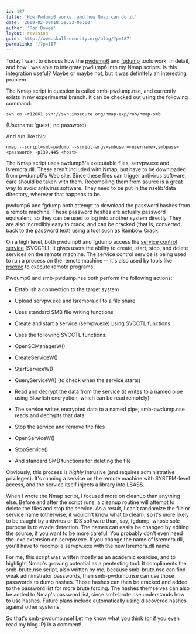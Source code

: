 ```yaml
---
id: 187
title: 'How Pwdump6 works, and how Nmap can do it'
date: '2009-02-09T18:39:53-05:00'
author: 'Ron Bowes'
layout: revision
guid: 'http://www.skullsecurity.org/blog/?p=187'
permalink: '/?p=187'
---
```


Today I want to discuss how the [pwdump6](http://foofus.net/fizzgig/pwdump/) and [fgdump](http://foofus.net/fizzgig/fgdump/) tools work, in detail, and how I was able to integrate pwdump6 into my Nmap scripts. Is this integration useful? Maybe or maybe not, but it was definitely an interesting problem.

The Nmap script in question is called smb-pwdump.nse, and currently exists in my experimental branch. It can be checked out using the following command:

```
svn co -r12061 svn://svn.insecure.org/nmap-exp/ron/nmap-smb
```

(Username 'guest', no password)

And run like this:

```
nmap --script=smb-pwdump --script-args=smbuser=<username>,smbpass=<password> -p139,445 <host>
```

The Nmap script uses pwdump6's executable files, servpw.exe and lsremora.dll. These aren't included with Nmap, but have to be downloaded from pwdump6's Web site. Since these files can trigger antivirus software, care should be taken with them. Recompiling them from source is a great way to avoid antivirus software. They need to be put in the nselib/data directory, wherever that happens to be.

pwdump6 and fgdump both attempt to download the password hashes from a remote machine. These password hashes are actually password equivalent, so they can be used to log into another system directly. They are also incredibly easy to crack, and can be cracked (that is, converted back to the password text) using a tool such as [Rainbow Crack](http://www.antsight.com/zsl/rainbowcrack/).

On a high level, both pwdump6 and fgdump access the [service control service](http://viewcvs.samba.org/cgi-bin/viewcvs.cgi/branches/SAMBA_4_0/source/librpc/idl/svcctl.idl?rev=24449&view=log) (SVCCTL). It gives users the ability to create, start, stop, and delete services on the remote machine. The service control service is being used to run a process on the remote machine -- it's also used by tools like [psexec](http://technet.microsoft.com/en-us/sysinternals/bb897553.aspx) to execute remote programs.

Pwdump6 and smb-pwdump.nse both perform the following actions:

- Establish a connection to the target system
- Upload servpw.exe and lsremora.dll to a file share
- Uses standard SMB file writing functions

- Create and start a service (servpw.exe) using SVCCTL functions
- Uses the following SVCCTL functions:
- OpenSCManagerW()
- CreateServiceW()
- StartServiceW()
- QueryServiceW() (to check when the service starts)

- Read and decrypt the data from the service (it writes to a named pipe using Blowfish encryption, which can be read remotely)
- The service writes encrypted data to a named pipe; smb-pwdump.nse reads and decrypts that data

- Stop the service and remove the files
- OpenServiceW()
- StopService()
- And standard SMB functions for deleting the file


Obviously, this process is *highly* intrusive (and requires administrative privileges). It's running a service on the remote machine with SYSTEM-level access, and the service itself injects a library into LSASS.

When I wrote the Nmap script, I focused more on cleanup than anything else. Before and after the script runs, a cleanup routine will attempt to delete the files and stop the service. As a result, I can't randomize the file or service name (otherwise, it wouldn't know what to clean), so it's more likely to be caught by antivirus or IDS software than, say, fgdump, whose sole purpose is to evade detection. The names can easily be changed by editing the source, if you want to be more careful. You probably don't even need the .exe extension on servpw.exe. If you change the name of lsremora.dll, you'll have to recompile servpw.exe with the new lsremora.dll name.

For me, this script was written mostly as an academic exercise, and to highlight Nmap's growing potential as a pentesting tool. It compliments the smb-brute.nse script, also written by me, because smb-brute.nse can find weak administrator passwords, then smb-pwdump.nse can use those passwords to dump hashes. Those hashes can then be cracked and added to the password list for more brute forcing. The hashes themselves can also be added to Nmap's password list, since smb-brute.nse understands how to use hashes. Future plans include automatically using discovered hashes against other systems.

So that's smb-pwdump.nse! Let me know what you think (or if you even read my blog :P) in a comment!